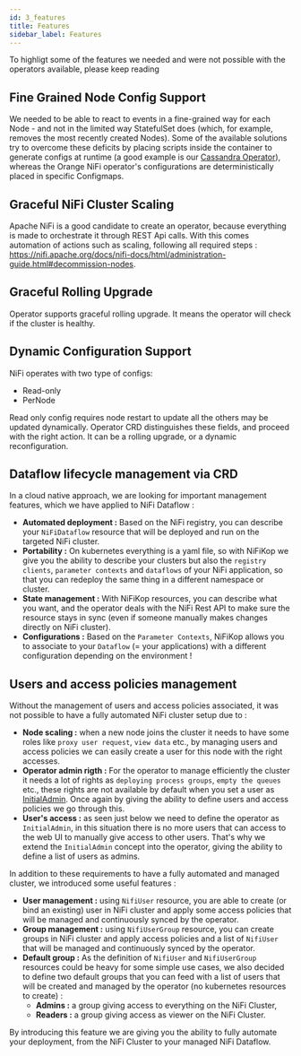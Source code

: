 ```yaml
---
id: 3_features
title: Features
sidebar_label: Features
---
```


To highligt some of the features we needed and were not possible with the operators available, please keep reading

## Fine Grained Node Config Support

We needed to be able to react to events in a fine-grained way for each Node - and not in the limited way StatefulSet does (which, for example, removes the most recently created Nodes). Some of the available solutions try to overcome these deficits by placing scripts inside the container to generate configs at runtime (a good example is our [Cassandra Operator](https://github.com/Orange-OpenSource/casskop)), whereas the Orange NiFi operator's configurations are deterministically placed in specific Configmaps.

## Graceful NiFi Cluster Scaling

Apache NiFi is a good candidate to create an operator, because everything is made to orchestrate it through REST Api calls. With this comes automation of actions such as scaling, following all required steps : https://nifi.apache.org/docs/nifi-docs/html/administration-guide.html#decommission-nodes.

## Graceful Rolling Upgrade

Operator supports graceful rolling upgrade. It means the operator will check if the cluster is healthy.

## Dynamic Configuration Support

NiFi operates with two type of configs:

- Read-only
- PerNode

Read only config requires node restart to update all the others may be updated dynamically.
Operator CRD distinguishes these fields, and proceed with the right action. It can be a rolling upgrade, or
a dynamic reconfiguration.

## Dataflow lifecycle management via CRD

In a cloud native approach, we are looking for important management features, which we have applied to NiFi Dataflow :

- **Automated deployment :** Based on the NiFi registry, you can describe your `NiFiDataflow` resource that will be deployed and run on the targeted NiFi cluster.
- **Portability :** On kubernetes everything is a yaml file, so with NiFiKop we give you the ability to describe your clusters but also the `registry clients`, `parameter contexts` and `dataflows` of your NiFi application, so that you can redeploy the same thing in a different namespace or cluster.
- **State management :** With NiFiKop resources, you can describe what you want, and the operator deals with the NiFi Rest API to make sure the resource stays in sync (even if someone manually makes changes directly on NiFi cluster).
- **Configurations :** Based on the `Parameter Contexts`, NiFiKop allows you to associate to your `Dataflow` (= your applications) with a different configuration depending on the environment !

## Users and access policies management

Without the management of users and access policies associated, it was not possible to have a fully automated NiFi cluster setup due to :

- **Node scaling :** when a new node joins the cluster it needs to have some roles like `proxy user request`, `view data` etc., by managing users and access policies we can easily create a user for this node with the right accesses.
- **Operator admin rigth :** For the operator to manage efficiently the cluster it needs a lot of rights as `deploying process groups`, `empty the queues` etc., these rights are not available by default when you set a user as [InitialAdmin](https://nifi.apache.org/docs/nifi-docs/html/administration-guide.html#initial-admin-identity). Once again by giving the ability to define users and access policies we go through this.
- **User's access :** as seen just below we need to define the operator as `InitialAdmin`, in this situation there is no more users that can access to the web UI to manually give access to other users. That's why we extend the `InitialAdmin` concept into the operator, giving the ability to define a list of users as admins.

In addition to these requirements to have a fully automated and managed cluster, we introduced some useful features :

- **User management :** using `NifiUser` resource, you are able to create (or bind an existing) user in NiFi cluster and apply some access policies that will be managed and continuously synced by the operator.
- **Group management :** using `NifiUserGroup` resource, you can create groups in NiFi cluster and apply access policies and a list of `NifiUser` that will be managed and continuously synced by the operator.
- **Default group :** As the definition of `NifiUser` and `NifiUserGroup` resources could be heavy for some simple use cases, we also decided to define two default groups that you can feed with a list of users that will be created and managed by the operator (no kubernetes resources to create) :
  - **Admins :** a group giving access to everything on the NiFi Cluster,
  - **Readers :** a group giving access as viewer on the NiFi Cluster.

By introducing this feature we are giving you the ability to fully automate your deployment, from the NiFi Cluster to your managed NiFi Dataflow.
